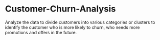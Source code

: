 # Customer-Churn-Analysis
Analyze the data to divide customers into various categories or clusters to identify  the customer  who is more likely to churn, who needs more promotions and offers  in the future.
